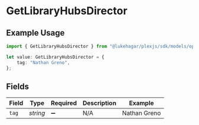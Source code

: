 # GetLibraryHubsDirector

## Example Usage

```typescript
import { GetLibraryHubsDirector } from "@lukehagar/plexjs/sdk/models/operations";

let value: GetLibraryHubsDirector = {
    tag: "Nathan Greno",
};
```

## Fields

| Field              | Type               | Required           | Description        | Example            |
| ------------------ | ------------------ | ------------------ | ------------------ | ------------------ |
| `tag`              | *string*           | :heavy_minus_sign: | N/A                | Nathan Greno       |